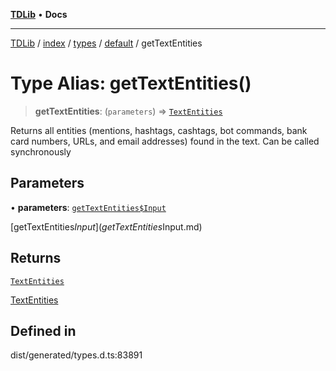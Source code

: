 [**TDLib**](../../../../../../README.md) • **Docs**

***

[TDLib](../../../../../../modules.md) / [index](../../../../../README.md) / [types](../../../README.md) / [default](../README.md) / getTextEntities

# Type Alias: getTextEntities()

> **getTextEntities**: (`parameters`) => [`TextEntities`](TextEntities-1.md)

Returns all entities (mentions, hashtags, cashtags, bot commands, bank card numbers, URLs, and email addresses) found in the text. Can be called synchronously

## Parameters

• **parameters**: [`getTextEntities$Input`](getTextEntities$Input.md)

[getTextEntities$Input](getTextEntities$Input.md)

## Returns

[`TextEntities`](TextEntities-1.md)

[TextEntities](TextEntities-1.md)

## Defined in

dist/generated/types.d.ts:83891
